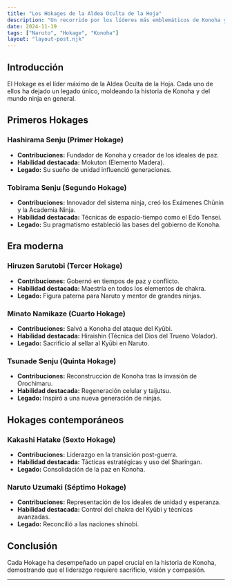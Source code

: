 ```yaml
---
title: "Los Hokages de la Aldea Oculta de la Hoja"
description: "Un recorrido por los líderes más emblemáticos de Konoha y su impacto en la historia del mundo ninja."
date: 2024-11-19
tags: ["Naruto", "Hokage", "Konoha"]
layout: "layout-post.njk"
---
```


## Introducción

El Hokage es el líder máximo de la Aldea Oculta de la Hoja. Cada uno de ellos ha dejado un legado único, moldeando la historia de Konoha y del mundo ninja en general.

## Primeros Hokages

### Hashirama Senju (Primer Hokage)
- **Contribuciones:** Fundador de Konoha y creador de los ideales de paz.
- **Habilidad destacada:** Mokuton (Elemento Madera).
- **Legado:** Su sueño de unidad influenció generaciones.

### Tobirama Senju (Segundo Hokage)
- **Contribuciones:** Innovador del sistema ninja, creó los Exámenes Chūnin y la Academia Ninja.
- **Habilidad destacada:** Técnicas de espacio-tiempo como el Edo Tensei.
- **Legado:** Su pragmatismo estableció las bases del gobierno de Konoha.

## Era moderna

### Hiruzen Sarutobi (Tercer Hokage)
- **Contribuciones:** Gobernó en tiempos de paz y conflicto.
- **Habilidad destacada:** Maestría en todos los elementos de chakra.
- **Legado:** Figura paterna para Naruto y mentor de grandes ninjas.

### Minato Namikaze (Cuarto Hokage)
- **Contribuciones:** Salvó a Konoha del ataque del Kyūbi.
- **Habilidad destacada:** Hiraishin (Técnica del Dios del Trueno Volador).
- **Legado:** Sacrificio al sellar al Kyūbi en Naruto.

### Tsunade Senju (Quinta Hokage)
- **Contribuciones:** Reconstrucción de Konoha tras la invasión de Orochimaru.
- **Habilidad destacada:** Regeneración celular y taijutsu.
- **Legado:** Inspiró a una nueva generación de ninjas.

## Hokages contemporáneos

### Kakashi Hatake (Sexto Hokage)
- **Contribuciones:** Liderazgo en la transición post-guerra.
- **Habilidad destacada:** Tácticas estratégicas y uso del Sharingan.
- **Legado:** Consolidación de la paz en Konoha.

### Naruto Uzumaki (Séptimo Hokage)
- **Contribuciones:** Representación de los ideales de unidad y esperanza.
- **Habilidad destacada:** Control del chakra del Kyūbi y técnicas avanzadas.
- **Legado:** Reconcilió a las naciones shinobi.

## Conclusión

Cada Hokage ha desempeñado un papel crucial en la historia de Konoha, demostrando que el liderazgo requiere sacrificio, visión y compasión.

---

